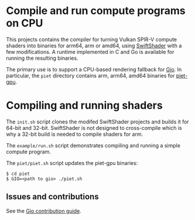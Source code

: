 # Compile and run compute programs on CPU

This projects contains the compiler for turning Vulkan SPIR-V compute shaders
into binaries for arm64, arm or amd64, using
[SwiftShader](https://github.com/eliasnaur/swiftshader) with a few
modifications. A runtime implemented in C and Go is available for running the
resulting binaries.

The primary use is to support a CPU-based rendering fallback for
[Gio](https://gioui.org). In particular, the `piet` directory contains arm,
arm64, amd64 binaries for [piet-gpu](https://github.com/linebender/piet-gpu).

# Compiling and running shaders

The `init.sh` script clones the modifed SwiftShader projects and builds it for
64-bit and 32-bit. SwiftShader is not designed to cross-compile which is why a
32-bit build is needed to compile shaders for arm.

The `example/run.sh` script demonstrates compiling and running a simple compute
program.

The `piet/piet.sh` script updates the piet-gpu binaries:

```
$ cd piet
$ GIO=<path to gio> ./piet.sh
```

## Issues and contributions

See the [Gio contribution guide](https://gioui.org/doc/contribute).
